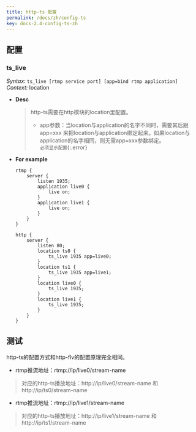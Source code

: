 ```yaml
---
title: http-ts 配置
permalink: /docs/zh/config-ts
key: docs-2.4-config-ts-zh
---
```


## 配置

### ts_live

*Syntax:* `ts_live [rtmp service port] [app=bind rtmp application]`
*Context:* location

* **Desc**  
    > http-ts需要在http模块的location里配置。
    > - app参数：当location与application的名字不同时，需要其后跟 app=xxx 来把location与application绑定起来。如果location与application的名字相同，则无需app=xxx参数绑定。  
    `必须显示配置`{:.error}

* **For example**  

    ```nginx
    rtmp {
        server {
            listen 1935;
            application live0 {
                live on;
            }
            application live1 {
                live on;
            }
        }
    }

    http {
        server {
            listen 80;
            location ts0 {
                ts_live 1935 app=live0;
            }
            location ts1 {
                ts_live 1935 app=live1;
            }
            location live0 {
                ts_live 1935;
            }
            location live1 {
                ts_live 1935;
            }
        }
    }
    ```

## 测试
http-ts的配置方式和http-flv的配置原理完全相同。

* rtmp推流地址：rtmp://ip/live0/stream-name
> 对应的http-ts播放地址：http://ip/live0/stream-name 和 http://ip/ts0/stream-name

* rtmp推流地址：rtmp://ip/live1/stream-name
> 对应的http-ts播放地址：http://ip/live1/stream-name 和 http://ip/ts1/stream-name
